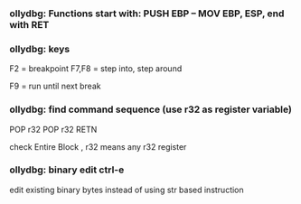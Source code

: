 ### ollydbg: Functions start with: PUSH EBP – MOV EBP, ESP, end with RET


### ollydbg: keys
F2 = breakpoint
F7,F8 = step into, step around

F9 = run until next break

### ollydbg: find command sequence (use r32 as register variable)

POP r32
POP r32
RETN

check Entire Block , r32 means any r32 register


### ollydbg: binary edit ctrl-e
edit existing binary bytes instead of using str based instruction
